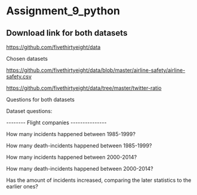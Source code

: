 # Assignment_9_python

## Download link for both datasets

https://github.com/fivethirtyeight/data

Chosen datasets

https://github.com/fivethirtyeight/data/blob/master/airline-safety/airline-safety.csv

https://github.com/fivethirtyeight/data/tree/master/twitter-ratio

Questions for both datasets

Dataset questions:

-------- Flight companies ---------------

How many incidents happened between 1985-1999?

How many death-incidents happened between 1985-1999?

How many incidents happened between 2000-2014?

How many death-incidents happened between 2000-2014?

Has the amount of incidents increased, comparing the later statistics to the earlier ones?

